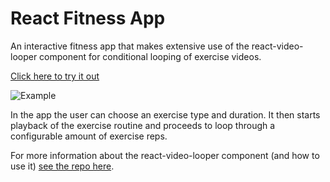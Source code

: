# React Fitness App
An interactive fitness app that makes extensive use of the react-video-looper component for conditional looping of exercise videos.

[Click here to try it out](https://lewhunt.github.io/react-fitness-app/)

![Example](https://github.com/lewhunt/assets/raw/master/readme/react-fitness-app-example.gif)

In the app the user can choose an exercise type and duration. It then starts playback of the exercise routine and proceeds to loop through a configurable amount of exercise reps.

For more information about the react-video-looper component (and how to use it) [see the repo here](https://github.com/lewhunt/react-video-looper).
